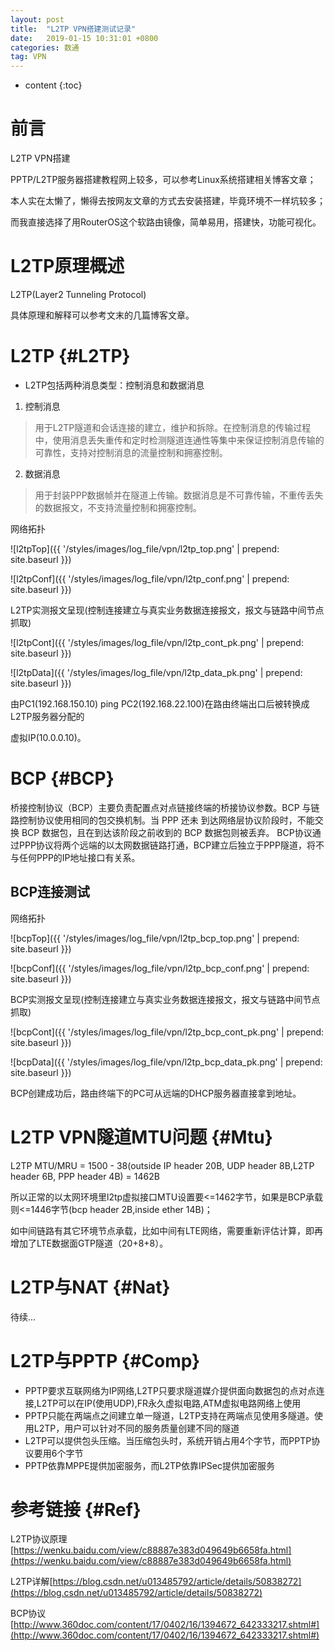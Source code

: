 ```yaml
---
layout: post
title:  "L2TP VPN搭建测试记录"
date:   2019-01-15 10:31:01 +0800
categories: 数通
tag: VPN
---
```


* content
{:toc}


前言
====================================
L2TP VPN搭建

PPTP/L2TP服务器搭建教程网上较多，可以参考Linux系统搭建相关博客文章；

本人实在太懒了，懒得去按网友文章的方式去安装搭建，毕竟环境不一样坑较多；

而我直接选择了用RouterOS这个软路由镜像，简单易用，搭建快，功能可视化。

L2TP原理概述
====================================
L2TP(Layer2 Tunneling Protocol)

具体原理和解释可以参考文末的几篇博客文章。

L2TP                                                    {#L2TP}
====================================
+ L2TP包括两种消息类型：控制消息和数据消息
1. 控制消息
> 用于L2TP隧道和会话连接的建立，维护和拆除。在控制消息的传输过程中，使用消息丢失重传和定时检测隧道连通性等集中来保证控制消息传输的可靠性，支持对控制消息的流量控制和拥塞控制。
2. 数据消息
> 用于封装PPP数据帧并在隧道上传输。数据消息是不可靠传输，不重传丢失的数据报文，不支持流量控制和拥塞控制。

网络拓扑

![l2tpTop]({{ '/styles/images/log_file/vpn/l2tp_top.png' | prepend: site.baseurl  }})

![l2tpConf]({{ '/styles/images/log_file/vpn/l2tp_conf.png' | prepend: site.baseurl  }})

L2TP实测报文呈现(控制连接建立与真实业务数据连接报文，报文与链路中间节点抓取)

![l2tpCont]({{ '/styles/images/log_file/vpn/l2tp_cont_pk.png' | prepend: site.baseurl  }})

![l2tpData]({{ '/styles/images/log_file/vpn/l2tp_data_pk.png' | prepend: site.baseurl  }})

由PC1(192.168.150.10) ping PC2(192.168.22.100)在路由终端出口后被转换成L2TP服务器分配的

虚拟IP(10.0.0.10)。

BCP                                                    {#BCP}
====================================
桥接控制协议（BCP）主要负责配置点对点链接终端的桥接协议参数。BCP 与链路控制协议使用相同的包交换机制。当 PPP 还未 到达网络层协议阶段时，不能交换 BCP 数据包，且在到达该阶段之前收到的 BCP 数据包则被丢弃。
BCP协议通过PPP协议将两个远端的以太网数据链路打通，BCP建立后独立于PPP隧道，将不与任何PPP的IP地址接口有关系。

BCP连接测试
------------------------------------

网络拓扑

![bcpTop]({{ '/styles/images/log_file/vpn/l2tp_bcp_top.png' | prepend: site.baseurl  }})

![bcpConf]({{ '/styles/images/log_file/vpn/l2tp_bcp_conf.png' | prepend: site.baseurl  }})

BCP实测报文呈现(控制连接建立与真实业务数据连接报文，报文与链路中间节点抓取)

![bcpCont]({{ '/styles/images/log_file/vpn/l2tp_bcp_cont_pk.png' | prepend: site.baseurl  }})

![bcpData]({{ '/styles/images/log_file/vpn/l2tp_bcp_data_pk.png' | prepend: site.baseurl  }})

BCP创建成功后，路由终端下的PC可从远端的DHCP服务器直接拿到地址。

L2TP VPN隧道MTU问题                                                    {#Mtu}
====================================

L2TP MTU/MRU = 1500 - 38(outside IP header 20B, UDP header 8B,L2TP header 6B, PPP header 4B) = 1462B

所以正常的以太网环境里l2tp虚拟接口MTU设置要<=1462字节，如果是BCP承载则<=1446字节(bcp header 2B,inside ether 14B)；

如中间链路有其它环境节点承载，比如中间有LTE网络，需要重新评估计算，即再增加了LTE数据面GTP隧道（20+8+8）。

L2TP与NAT                                                    {#Nat}
====================================
待续...

L2TP与PPTP                                                    {#Comp}
====================================
+ PPTP要求互联网络为IP网络,L2TP只要求隧道媒介提供面向数据包的点对点连接,L2TP可以在IP(使用UDP),FR永久虚拟电路,ATM虚拟电路网络上使用
+ PPTP只能在两端点之间建立单一隧道，L2TP支持在两端点见使用多隧道。使用L2TP，用户可以针对不同的服务质量创建不同的隧道
+ L2TP可以提供包头压缩。当压缩包头时，系统开销占用4个字节，而PPTP协议要用6个字节
+ PPTP依靠MPPE提供加密服务，而L2TP依靠IPSec提供加密服务


参考链接                                                    {#Ref}
====================================
L2TP协议原理[https://wenku.baidu.com/view/c88887e383d049649b6658fa.html](https://wenku.baidu.com/view/c88887e383d049649b6658fa.html)

L2TP详解[https://blog.csdn.net/u013485792/article/details/50838272](https://blog.csdn.net/u013485792/article/details/50838272)

BCP协议[http://www.360doc.com/content/17/0402/16/1394672_642333217.shtml#](http://www.360doc.com/content/17/0402/16/1394672_642333217.shtml#)
